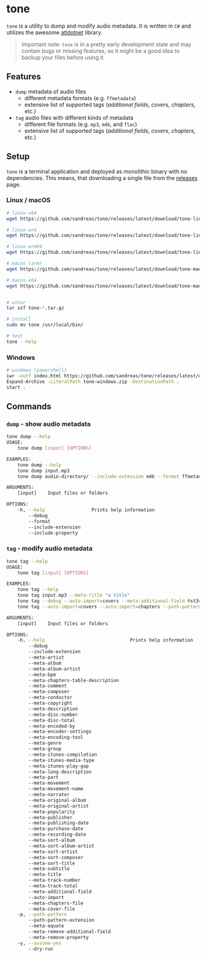 # tone

`tone` is a utility to dump and modify audio metadata. It is written in `C#` and utilizes the 
awesome [atldotnet] library. 

> Important note: `tone` is in a pretty early development state and may contain 
bugs or missing features, so it might be a good idea to backup your files before using it.


## Features

- `dump` metadata of audio files
  - different metadata formats (e.g. `ffmetadata`)
  - extensive list of supported tags (*additional fields*, *covers*, *chapters*, etc.)
- `tag` audio files with different kinds of metadata
  - different file formats (e.g. `mp3`, `m4b`, and `flac`)
  - extensive list of supported tags (*additional fields*, *covers*, *chapters*, etc.)


## Setup

`tone` is a terminal application and deployed as monolithic binary with no dependencies. 
This means, that downloading a single file from the [releases] page.

### Linux / macOS
```bash
# linux-x64
wget https://github.com/sandreas/tone/releases/latest/download/tone-linux.tar.gz

# linux-arm
wget https://github.com/sandreas/tone/releases/latest/download/tone-linux-arm.tar.gz

# linux-arm64
wget https://github.com/sandreas/tone/releases/latest/download/tone-linux-arm64.tar.gz

# macos (arm)
wget https://github.com/sandreas/tone/releases/latest/download/tone-macos.tar.gz

# macos-x64
wget https://github.com/sandreas/tone/releases/latest/download/tone-macos-x64.tar.gz


# untar 
tar xzf tone-*.tar.gz

# install
sudo mv tone /usr/local/bin/

# test
tone --help
```


### Windows

```bash
# windows (powershell)
iwr -outf index.html https://github.com/sandreas/tone/releases/latest/download/tone-windows.zip
Expand-Archive -LiteralPath tone-windows.zip -DestinationPath .
start .
```

## Commands

### `dump` - show audio metadata

```bash
tone dump --help
USAGE:
    tone dump [input] [OPTIONS]

EXAMPLES:
    tone dump --help
    tone dump input.mp3
    tone dump audio-directory/ --include-extension m4b --format ffmetadata --include-property title --include-property artist

ARGUMENTS:
    [input]    Input files or folders

OPTIONS:
    -h, --help                 Prints help information
        --debug                                       
        --format                                      
        --include-extension                           
        --include-property 
```

### `tag` - modify audio metadata

```bash
tone tag --help 
USAGE:
    tone tag [input] [OPTIONS]

EXAMPLES:
    tone tag --help
    tone tag input.mp3 --meta-title "a title"
    tone tag --debug --auto-import=covers --meta-additional-field ©st3=testing input.m4b --dry-run
    tone tag --auto-import=covers --auto-import=chapters --path-pattern="audiobooks/%g/%a/%s/%p - %n.m4b" --path-pattern="audiobooks/%g/%a/%z/%n.m4b" audiobooks/ --dry-run

ARGUMENTS:
    [input]    Input files or folders

OPTIONS:
    -h, --help                               Prints help information
        --debug                                                     
        --include-extension                                         
        --meta-artist                                               
        --meta-album                                                
        --meta-album-artist                                         
        --meta-bpm                                                  
        --meta-chapters-table-description                           
        --meta-comment                                              
        --meta-composer                                             
        --meta-conductor                                            
        --meta-copyright                                            
        --meta-description                                          
        --meta-disc-number                                          
        --meta-disc-total                                           
        --meta-encoded-by                                           
        --meta-encoder-settings                                     
        --meta-encoding-tool                                        
        --meta-genre                                                
        --meta-group                                                
        --meta-itunes-compilation                                   
        --meta-itunes-media-type                                    
        --meta-itunes-play-gap                                      
        --meta-long-description                                     
        --meta-part                                                 
        --meta-movement                                             
        --meta-movement-name                                        
        --meta-narrator                                             
        --meta-original-album                                       
        --meta-original-artist                                      
        --meta-popularity                                           
        --meta-publisher                                            
        --meta-publishing-date                                      
        --meta-purchase-date                                        
        --meta-recording-date                                       
        --meta-sort-album                                           
        --meta-sort-album-artist                                    
        --meta-sort-artist                                          
        --meta-sort-composer                                        
        --meta-sort-title                                           
        --meta-subtitle                                             
        --meta-title                                                
        --meta-track-number                                         
        --meta-track-total                                          
        --meta-additional-field                                     
        --auto-import                                               
        --meta-chapters-file                                        
        --meta-cover-file                                           
    -p, --path-pattern                                              
        --path-pattern-extension                                    
        --meta-equate                                               
        --meta-remove-additional-field                              
        --meta-remove-property                                      
    -y, --assume-yes                                                
        --dry-run     
```

[releases]: https://github.com/sandreas/tone/releases
[atldotnet]: https://github.com/Zeugma440/atldotnet